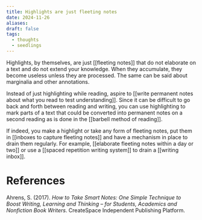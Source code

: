 ```yaml
---
title: Highlights are just fleeting notes
date: 2024-11-26
aliases: 
draft: false
tags:
  - thoughts
  - seedlings
---
```

Highlights, by themselves, are just [[fleeting notes]] that do not elaborate on a text and do not extend your knowledge. When they accumulate, they become useless unless they are processed. The same can be said about marginalia and other annotations.

Instead of just highlighting while reading, aspire to [[write permanent notes about what you read to test understanding]]. Since it can be difficult to go back and forth between reading and writing, you can use highlighting to mark parts of a text that could be converted into permanent notes on a second reading as is done in the [[barbell method of reading]].

If indeed, you make a highlight or take any form of fleeting notes, put them in [[inboxes to capture fleeting notes]] and have a mechanism in place to drain them regularly. For example, [[elaborate fleeting notes within a day or two]] or use a [[spaced repetition writing system]] to drain a [[writing inbox]].

# References

Ahrens, S. (2017). *How to Take Smart Notes: One Simple Technique to Boost Writing, Learning and Thinking – for Students, Academics and Nonfiction Book Writers*. CreateSpace Independent Publishing Platform.

